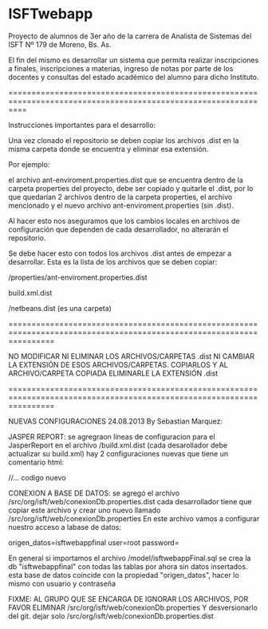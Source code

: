 ISFTwebapp
==========

Proyecto de alumnos de 3er año de la carrera de Analista de Sistemas del ISFT Nº 179 de Moreno, Bs. As.

El fin del mismo es desarrollar un sistema que permita realizar inscripciones a finales, inscripciones a materias,
ingreso de notas por parte de los docentes y consultas del estado académico del alumno para dicho Instituto.

================================================================================================================

Instrucciones importantes para el desarrollo:

Una vez clonado el repositorio se deben copiar los archivos .dist en la misma carpeta donde se encuentra y eliminar
esa extensión.

Por ejemplo:

el archivo ant-enviroment.properties.dist que se encuentra dentro de la carpeta properties del proyecto, debe ser 
copiado y quitarle el .dist, por lo que quedarían 2 archivos dentro de la carpeta properties, el archivo mencionado y
el nuevo archivo ant-enviroment.properties (sin .dist).


Al hacer esto nos aseguramos que los cambios locales en archivos de configuración que dependen de cada desarrollador,
no alterarán el repositorio.

Se debe hacer esto con todos los archivos .dist antes de empezar a desarrollar. Esta es la lista de los archivos que 
se deben copiar:

/properties/ant-enviroment.properties.dist

build.xml.dist

/netbeans.dist (es una carpeta)


======================================================================================================================

NO MODIFICAR NI ELIMINAR LOS ARCHIVOS/CARPETAS .dist NI CAMBIAR LA EXTENSIÓN DE ESOS ARCHIVOS/CARPETAS. COPIARLOS Y
AL ARCHIVO/CARPETA COPIADA ELIMINARLE LA EXTENSIÓN .dist

======================================================================================================================

NUEVAS CONFIGURACIONES 24.08.2013 By Sebastian Marquez:

JASPER REPORT:
se agregraon lineas de configuracion para el JasperReport en el archivo /build.xml.dist (cada desarollador debe actualizar su build.xml)
hay 2 configuraciones nuevas que tiene un comentario html:
<!-- NUEVO CONFIG JASPER -->
//... codigo nuevo
<!-- fin NUEVO CONFIG JASPER -->

CONEXION A BASE DE DATOS:
se agregó el archivo /src/org/isft/web/conexionDb.properties.dist
cada desarrollador tiene que copiar este archivo y crear uno nuevo llamado /src/org/isft/web/conexionDb.properties
En este archivo vamos a configurar nuestro acceso a labase de datos:

origen_datos=isftwebappfinal
user=root
password=

En general si importamos el archivo /model/isftwebappFinal.sql se crea la db "isftwebappfinal" con todas las tablas
por ahora sin datos insertados. esta base de datos coincide con la propiedad "origen_datos",
hacer lo mismo con usuario y contraseña

FIXME: AL GRUPO QUE SE ENCARGA DE IGNORAR LOS ARCHIVOS, POR FAVOR ELIMINAR /src/org/isft/web/conexionDb.properties Y desversionarlo del git.
dejar solo /src/org/isft/web/conexionDb.properties.dist






